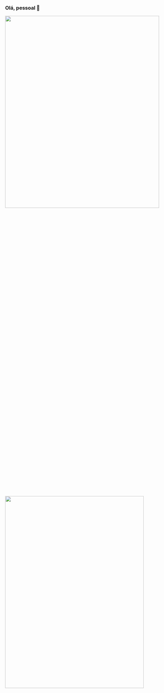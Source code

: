 ### Olá, pessoal 👋

<a href="https://github.com/anuraghazra/github-readme-stats">
  <img align="center" height=40% width=500 src="https://github-readme-stats.vercel.app/api?username=evertonpsantos&show_icons=true&theme=vision-friendly-dark" />
</a>
<a href="https://github.com/anuraghazra/convoychat">
  <img align="center" height=40% width=450 src="https://github-readme-stats.vercel.app/api/top-langs/?username=evertonpsantos&layout=compact&theme=vision-friendly-dark" />
</a>

